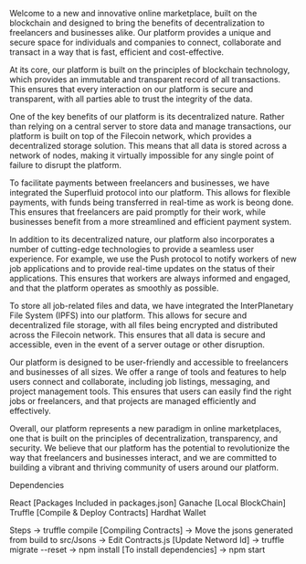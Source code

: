 Welcome to a new and innovative online marketplace, built on the blockchain and designed to bring the benefits of decentralization to freelancers and businesses alike. Our platform provides a unique and secure space for individuals and companies to connect, collaborate and transact in a way that is fast, efficient and cost-effective.

At its core, our platform is built on the principles of blockchain technology, which provides an immutable and transparent record of all transactions. This ensures that every interaction on our platform is secure and transparent, with all parties able to trust the integrity of the data.

One of the key benefits of our platform is its decentralized nature. Rather than relying on a central server to store data and manage transactions, our platform is built on top of the Filecoin network, which provides a decentralized storage solution. This means that all data is stored across a network of nodes, making it virtually impossible for any single point of failure to disrupt the platform.

To facilitate payments between freelancers and businesses, we have integrated the Superfluid protocol into our platform. This allows for flexible payments, with funds being transferred in real-time as work is beong done. This ensures that freelancers are paid promptly for their work, while businesses benefit from a more streamlined and efficient payment system.

In addition to its decentralized nature, our platform also incorporates a number of cutting-edge technologies to provide a seamless user experience. For example, we use the Push protocol to notify workers of new job applications and to provide real-time updates on the status of their applications. This ensures that workers are always informed and engaged, and that the platform operates as smoothly as possible.

To store all job-related files and data, we have integrated the InterPlanetary File System (IPFS) into our platform. This allows for secure and decentralized file storage, with all files being encrypted and distributed across the Filecoin network. This ensures that all data is secure and accessible, even in the event of a server outage or other disruption.

Our platform is designed to be user-friendly and accessible to freelancers and businesses of all sizes. We offer a range of tools and features to help users connect and collaborate, including job listings, messaging, and project management tools. This ensures that users can easily find the right jobs or freelancers, and that projects are managed efficiently and effectively.

Overall, our platform represents a new paradigm in online marketplaces, one that is built on the principles of decentralization, transparency, and security. We believe that our platform has the potential to revolutionize the way that freelancers and businesses interact, and we are committed to building a vibrant and thriving community of users around our platform.

Dependencies

React [Packages Included in packages.json]
Ganache [Local BlockChain]
Truffle [Compile & Deploy Contracts]
Hardhat Wallet

Steps
-> truffle compile [Compiling Contracts]
-> Move the jsons generated from build to src/Jsons
-> Edit Contracts.js [Update Netword Id]
-> truffle migrate --reset
-> npm install [To install dependencies]
-> npm start
